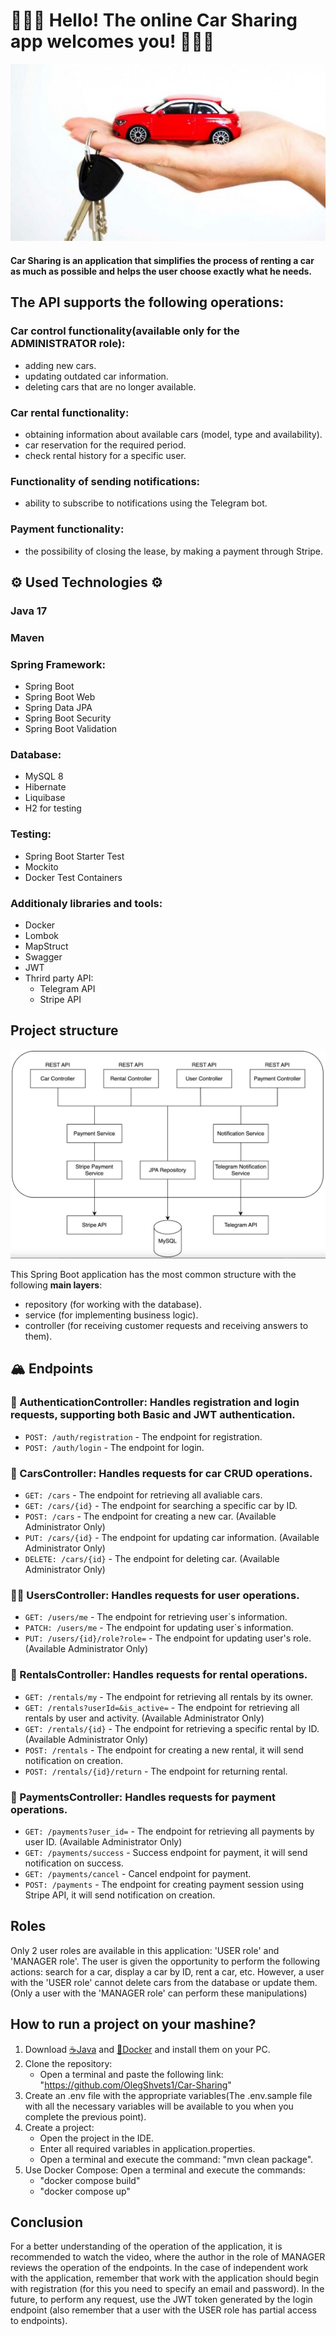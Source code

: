 # 🚗🚕🚙 Hello! The online Сar Sharing app welcomes you! 🚗🚕🚙

![1GIF](CarSharingMainPicture.jpg)

####   Car Sharing is an application that simplifies the process of renting a car as much as possible and helps the user choose exactly what he needs.

## The API supports the following operations:

### Car control functionality(available only for the ADMINISTRATOR role):
  - adding new cars.
  - updating outdated car information.
  - deleting cars that are no longer available.
### Car rental functionality:
  - obtaining information about available cars (model, type and availability).
  - car reservation for the required period.
  - check rental history for a specific user.
### Functionality of sending notifications:
  - ability to subscribe to notifications using the Telegram bot.
### Payment functionality:
  - the possibility of closing the lease, by making a payment through Stripe.

## ⚙️ Used Technologies ⚙️ 

### Java 17
### Maven
### Spring Framework:
- Spring Boot 
- Spring Boot Web
- Spring Data JPA
- Spring Boot Security
- Spring Boot Validation

### Database:
- MySQL 8
- Hibernate
- Liquibase
- H2 for testing

### Testing:
- Spring Boot Starter Test
- Mockito
- Docker Test Containers

### Additionaly libraries and tools:
- Docker
- Lombok
- MapStruct
- Swagger
- JWT
- Thrird party API:
  - Telegram API
  - Stripe API

## Project structure
![1GIF](architecture.png)

  This Spring Boot application has the most common structure with the following **main layers**:
- repository (for working with the database).
- service (for implementing business logic).
- controller (for receiving customer requests and receiving answers to them).
  
## 🏔️ Endpoints
### 🔑 AuthenticationController: Handles registration and login requests, supporting both Basic and JWT authentication.
- `POST: /auth/registration` - The endpoint for registration.
- `POST: /auth/login` - The endpoint for login.

### 🚗 CarsController: Handles requests for car CRUD operations.
- `GET: /cars` - The endpoint for retrieving all avaliable cars.
- `GET: /cars/{id}` - The endpoint for searching a specific car by ID.
- `POST: /cars` - The endpoint for creating a new  car. (Available Administrator Only)
- `PUT: /cars/{id}` - The endpoint for updating car information. (Available Administrator Only)
- `DELETE: /cars/{id}` - The endpoint for deleting car. (Available Administrator Only)

### 👦👧 UsersController: Handles requests for user operations.
- `GET: /users/me` - The endpoint for retrieving user`s information.
- `PATCH: /users/me` - The endpoint for updating user`s information.
- `PUT: /users/{id}/role?role=` - The endpoint for updating user's role. (Available Administrator Only)

### 🛒 RentalsController: Handles requests for rental operations.
- `GET: /rentals/my` - The endpoint for retrieving all rentals by its owner.
- `GET: /rentals?userId=&is_active=` - The endpoint for retrieving all rentals by user and activity. (Available Administrator Only)
- `GET: /rentals/{id}` - The endpoint for retrieving a specific rental by ID. (Available Administrator Only)
- `POST: /rentals` - The endpoint for creating a new rental, it will send notification on creation.
- `POST: /rentals/{id}/return` - The endpoint for returning rental.

###  💸 PaymentsController: Handles requests for payment operations.
- `GET: /payments?user_id=` - The endpoint for retrieving all payments by user ID. (Available Administrator Only)
- `GET: /payments/success` - Success endpoint for payment, it will send notification on success.
- `GET: /payments/cancel` - Cancel endpoint for payment.
- `POST: /payments` - The endpoint for creating payment session using Stripe API, it will send notification on creation.

## Roles 

 Only 2 user roles are available in this application: 'USER role' and 'MANAGER role'.
 The user is given the opportunity to perform the following actions: search for a car, display a car by ID, rent a car, etc.
 However, a user with the 'USER role' cannot delete cars from the database or update them. (Only a user with the 'MANAGER role' can perform these manipulations)


## How to run a project on your mashine?
1. Download [☕Java](https://www.oracle.com/java/technologies/javase/jdk17-archive-downloads.html) and [🐋Docker](https://www.docker.com/products/docker-desktop/) and install them on your PC.
2. Clone the repository:
   - Open a terminal and paste the following link: "https://github.com/OlegShvets1/Car-Sharing"
3. Create an .env file with the appropriate variables(The .env.sample file with all the necessary variables will be available to you when you complete the previous point).
4. Create a project:
    - Open the project in the IDE.
    - Enter all required variables in application.properties.
    - Open a terminal and execute the command: "mvn clean package".
5. Use Docker Compose:
     Open a terminal and execute the commands:
    - "docker compose build" 
    - "docker compose up"

  ## Conclusion 
  
  For a better understanding of the operation of the application, it is recommended to watch the video, where the author in the role of MANAGER reviews the operation of the endpoints.
In the case of independent work with the application, remember that work with the application should begin with registration (for this you need to specify an email and password). In the future, to perform any request, use the JWT token generated by the login endpoint (also remember that a user with the USER role has partial access to endpoints).
